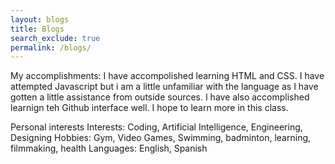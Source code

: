 ```yaml
---
layout: blogs 
title: Blogs
search_exclude: true
permalink: /blogs/
---
```

My accomplishments:
I have accompolished learning HTML and CSS.
I have attempted Javascript but i am a little unfamiliar with the language as I have gotten a little assistance from outside sources.
I have also accomplished learnign teh Github interface well. 
I hope to learn more in this class.

Personal interests 
Interests: Coding, Artificial Intelligence, Engineering, Designing 
Hobbies: Gym, Video Games, Swimming, badminton, learning, filmmaking, health 
Languages: English, Spanish 


<script src="https://utteranc.es/client.js"
        repo="johanmascarenhas"
        issue-term="title"
        label="blogpost-comment"
        theme="github-light"
        crossorigin="anonymous"
        async>
</script>